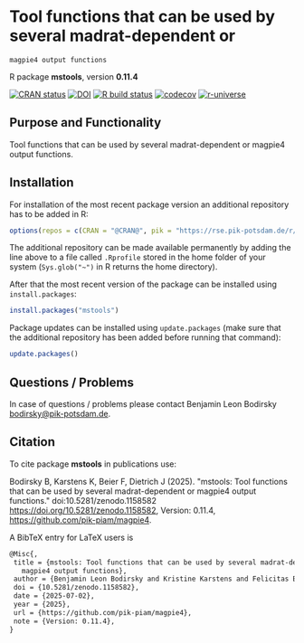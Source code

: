 # Tool functions that can be used by several madrat-dependent or
    magpie4 output functions

R package **mstools**, version **0.11.4**

[![CRAN status](https://www.r-pkg.org/badges/version/mstools)](https://cran.r-project.org/package=mstools) [![DOI](https://zenodo.org/badge/DOI/10.5281/zenodo.1158582.svg)](https://doi.org/10.5281/zenodo.1158582) [![R build status](https://github.com/pik-piam/magpie4/workflows/check/badge.svg)](https://github.com/pik-piam/magpie4/actions) [![codecov](https://codecov.io/gh/pik-piam/magpie4/branch/master/graph/badge.svg)](https://app.codecov.io/gh/pik-piam/magpie4) [![r-universe](https://pik-piam.r-universe.dev/badges/mstools)](https://pik-piam.r-universe.dev/builds)

## Purpose and Functionality

Tool functions that can be used by several madrat-dependent
    or magpie4 output functions.


## Installation

For installation of the most recent package version an additional repository has to be added in R:

```r
options(repos = c(CRAN = "@CRAN@", pik = "https://rse.pik-potsdam.de/r/packages"))
```
The additional repository can be made available permanently by adding the line above to a file called `.Rprofile` stored in the home folder of your system (`Sys.glob("~")` in R returns the home directory).

After that the most recent version of the package can be installed using `install.packages`:

```r 
install.packages("mstools")
```

Package updates can be installed using `update.packages` (make sure that the additional repository has been added before running that command):

```r 
update.packages()
```

## Questions / Problems

In case of questions / problems please contact Benjamin Leon Bodirsky <bodirsky@pik-potsdam.de>.

## Citation

To cite package **mstools** in publications use:

Bodirsky B, Karstens K, Beier F, Dietrich J (2025). "mstools: Tool functions that can be used by several madrat-dependent or magpie4 output functions." doi:10.5281/zenodo.1158582 <https://doi.org/10.5281/zenodo.1158582>, Version: 0.11.4, <https://github.com/pik-piam/magpie4>.

A BibTeX entry for LaTeX users is

 ```latex
@Misc{,
  title = {mstools: Tool functions that can be used by several madrat-dependent or
    magpie4 output functions},
  author = {Benjamin Leon Bodirsky and Kristine Karstens and Felicitas Beier and Jan Philipp Dietrich},
  doi = {10.5281/zenodo.1158582},
  date = {2025-07-02},
  year = {2025},
  url = {https://github.com/pik-piam/magpie4},
  note = {Version: 0.11.4},
}
```
